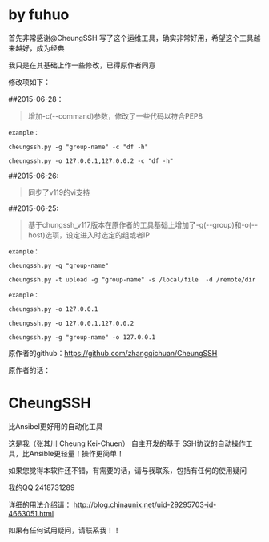 # by fuhuo
首先非常感谢@CheungSSH 写了这个运维工具，确实非常好用，希望这个工具越来越好，成为经典

我只是在其基础上作一些修改，已得原作者同意

修改项如下：

##2015-06-28：

>增加-c(--command)参数，修改了一些代码以符合PEP8

```
example：

cheungssh.py -g "group-name" -c "df -h"

cheungssh.py -o 127.0.0.1,127.0.0.2 -c "df -h"
```

##2015-06-26:

>同步了v119的vi支持

##2015-06-25:

>基于chungssh_v117版本在原作者的工具基础上增加了-g(--group)和-o(--host)选项，设定进入时选定的组或者IP

```
example：

cheungssh.py -g "group-name"

cheungssh.py -t upload -g "group-name" -s /local/file  -d /remote/dir
```

```
example：

cheungssh.py -o 127.0.0.1

cheungssh.py -o 127.0.0.1,127.0.0.2

cheungssh.py -g "group-name" -o 127.0.0.1
```

原作者的github：https://github.com/zhangqichuan/CheungSSH

原作者的话：

# CheungSSH
比Ansibel更好用的自动化工具

这是我（张其川 Cheung Kei-Chuen） 自主开发的基于 SSH协议的自动操作工具，比Ansible更轻量！操作更简单！

如果您觉得本软件还不错，有需要的话，请与我联系，包括有任何的使用疑问

我的QQ   2418731289

详细的用法介绍请： http://blog.chinaunix.net/uid-29295703-id-4663051.html

如果有任何试用疑问，请联系我！！

